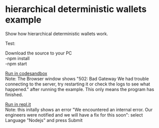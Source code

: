# hierarchical deterministic wallets example
Show how hierarchical deterministic wallets work.

Test: <br>

Download the source to your PC<br>
-npm install<br>
-npm start<br>


[Run in codesandbox](https://codesandbox.io/s/github/web3examples/ethereum/tree/master/hierarchical%C2%A0deterministic%20wallet)<br>
Note: The Browser window shows "502: Bad Gateway We had trouble connecting to the server, try restarting it or check the logs to see what happened." after running the example.
This only means the program has finished.

[Run in repl.it](https://repl.it/github/https://github.com/web3examples/ethereum/tree/master/hierarchical%C2%A0deterministic%20wallet)<br>
Note: this initally shows an error "We encountered an internal error. 
Our engineers were notified and we will have a fix for this soon": 
select Language "Nodejs" and press Submit
